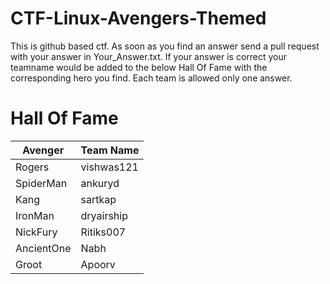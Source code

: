 # CTF-Linux-Avengers-Themed

This is github based ctf. As soon as you find an answer send a pull request with your answer in Your_Answer.txt. 
If your answer is correct your teamname would be added to the below Hall Of Fame with the corresponding hero you find. 
Each team is allowed only one answer. 

# Hall Of Fame

| Avenger | Team Name |
| ------- | --------- |
| Rogers  | vishwas121|
| SpiderMan| ankuryd  |
| Kang    | sartkap   |
| IronMan | dryairship|
| NickFury| Ritiks007 |
| AncientOne| Nabh	  |
| Groot   | Apoorv    |
